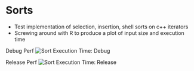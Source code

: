 # Sorts
* Test implementation of selection, insertion, shell sorts on c++ iterators
* Screwing around with R to produce a plot of input size and execution time

Debug Perf
![Sort Execution Time: Debug](https://raw.githubusercontent.com/jmoyers/Sorts/master/Sorts/sorts.png)

Release Perf
![Sort Execution Time: Release](https://raw.githubusercontent.com/jmoyers/Sorts/master/Sorts/sorts_release.png)
